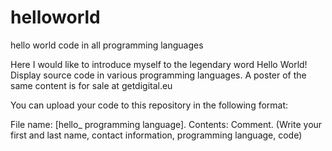 # helloworld
hello world code in all programming languages

Here I would like to introduce myself to the legendary word Hello World! Display source code in various programming languages. A poster of the same content is for sale at getdigital.eu

You can upload your code to this repository in the following format:

File name: [hello_ programming language].
Contents:
Comment. (Write your first and last name, contact information, programming language, code)
 
